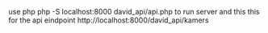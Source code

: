 use php php -S localhost:8000 david_api/api.php to run server
and this this for the api eindpoint http://localhost:8000/david_api/kamers
